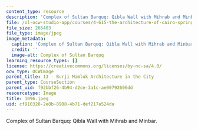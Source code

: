 ```yaml
---
content_type: resource
description: 'Complex of Sultan Barquq: Qibla Wall with Mihrab and Minbar.'
file: /ol-ocw-studio-app/courses/4-615-the-architecture-of-cairo-spring-2002/cf9103282e8b89084b71def217a524da_1096.jpeg
file_size: 265403
file_type: image/jpeg
image_metadata:
  caption: 'Complex of Sultan Barquq: Qibla Wall with Mihrab and Minbar.'
  credit: ''
  image-alt: Complex of Sultan Barquq
learning_resource_types: []
license: https://creativecommons.org/licenses/by-nc-sa/4.0/
ocw_type: OCWImage
parent_title: 13 - Burji Mamluk Architecture in the City
parent_type: CourseSection
parent_uid: f92bbf26-4b94-d2ce-3a1c-ae00792606dd
resourcetype: Image
title: 1096.jpeg
uid: cf910328-2e8b-8908-4b71-def217a524da
---
```

Complex of Sultan Barquq: Qibla Wall with Mihrab and Minbar.